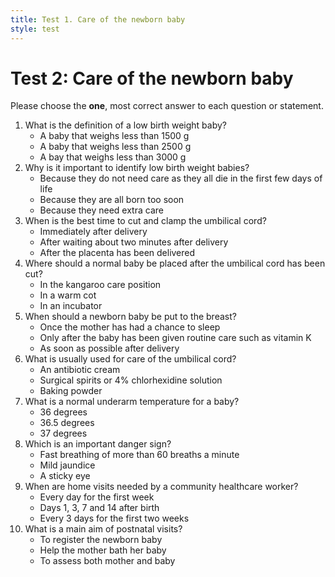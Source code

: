 ```yaml
---
title: Test 1. Care of the newborn baby
style: test
---
```


# Test 2: Care of the newborn baby

Please choose the **one**, most correct answer to each question or statement.

1. What is the definition of a low birth weight baby?
	-	A baby that weighs less than 1500 g
	+	A baby that weighs less than 2500 g
	-	A bay that weighs less than 3000 g
2.	Why is it important to identify low birth weight babies?
	-	Because they do not need care as they all die in the first few days of life
	-	Because they are all born too soon
	+	Because they need extra care
3.	When is the best time to cut and clamp the umbilical cord?
	-	Immediately after delivery
	+	After waiting about two minutes after delivery
	-	After the placenta has been delivered
4.	Where should a normal baby be placed after the umbilical cord has been cut?
	+	In the kangaroo care position
	-	In a warm cot
	-	In an incubator
5.	When should a newborn baby be put to the breast?
	-	Once the mother has had a chance to sleep
	-	Only after the baby has been given routine care such as vitamin K
	+	As soon as possible after delivery
6.	What is usually used for care of the umbilical cord?
	-	An antibiotic cream
	+	Surgical spirits or 4% chlorhexidine solution
	-	Baking powder
7.	What is a normal underarm temperature for a baby?
	-	36 degrees
	+	36.5 degrees
	-	37 degrees
8.	Which is an important danger sign?
	+	Fast breathing of more than 60 breaths a minute
	-	Mild jaundice
	-	A sticky eye
9.	When are home visits needed by a community healthcare worker?
	-	Every day for the first week
	+	Days 1, 3, 7 and 14 after birth
	-	Every 3 days for the first two weeks
10.	What is a main aim of postnatal visits?
	-	To register the newborn baby
	-	Help the mother bath her baby
	+	To assess both mother and baby